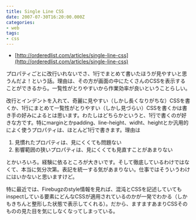 ```yaml
---
title: Single Line CSS
date: 2007-07-30T16:20:00.000Z
categories:
- web
tags:
- css
---
```

*   [http://orderedlist.com/articles/single-line-css](http://orderedlist.com/articles/single-line-css)

<!-- more -->

プロパティごとに改行いれないでさ、1行でまとめて書いたほうが見やすいと思うんだよ！という話。理由は、その方が画面の中にたくさんのCSSを表示することができるから。一覧性がとりやすいから作業効率が良いということらしい。

改行とインデントを入れて、奇麗に見やすい（しかし長くなりがちな）CSSを書くか、1行にまとめて一覧性がとりやすい（しかし見づらい）CSSを書くかは書き手の好みによるとは思います。わたしはどちらかというと、1行で書くのが好きな方です。特にmarginとかpadding、line-height、widht、heightとか汎用的によく使うプロパティは、ほとんど1行で書きます。理由は

1.  見慣れたプロパティは、見にくくても問題ない
2.  影響範囲の狭いプロパティは、見にくくても見直すことがあまりない

とかいろいろ。経験に依るところが大きいです。そして徹底しているわけではなくて、本当に気分次第。表記を統一する気があまりない。仕事ではそういうわけにはいかないと思いますけど。

特に最近では、Firebugzのstyle情報を見れば、混沌とCSSを記述していてもinspectしている要素にどんなCSSが適用されているのかが一発でわかる（しかもきちんと整形した状態で表示してくれる）。だから、ますますあまりCSSそのものの見た目を気にしなくなってしまっている。
